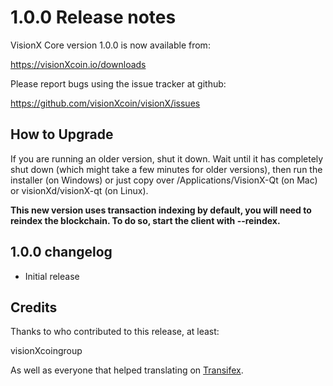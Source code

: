 1.0.0 Release notes
====================

VisionX Core version 1.0.0 is now available from:

  https://visionXcoin.io/downloads

Please report bugs using the issue tracker at github:

  https://github.com/visionXcoin/visionX/issues


How to Upgrade
--------------

If you are running an older version, shut it down. Wait until it has completely
shut down (which might take a few minutes for older versions), then run the
installer (on Windows) or just copy over /Applications/VisionX-Qt (on Mac) or
visionXd/visionX-qt (on Linux).

**This new version uses transaction indexing by default, you will need to reindex 
the blockchain. To do so, start the client with --reindex.**


1.0.0 changelog
----------------
- Initial release


Credits
--------

Thanks to who contributed to this release, at least:

visionXcoingroup

As well as everyone that helped translating on [Transifex](https://www.transifex.com/projects/p/visionX/).
